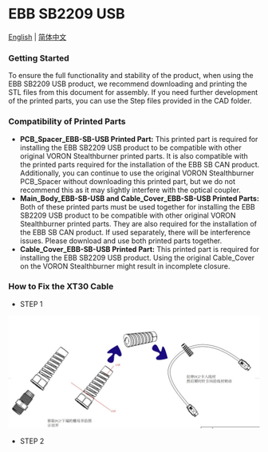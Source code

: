 # EBB SB2209 USB

[English](README.md "change to English langue") | [简体中文](README_CN.md "change to chinese langue")

### Getting Started
To ensure the full functionality and stability of the product, when using the EBB SB2209 USB product, we recommend downloading and printing the STL files from this document for assembly. If you need further development of the printed parts, you can use the Step files provided in the CAD folder.

### Compatibility of Printed Parts
* **PCB_Spacer_EBB-SB-USB Printed Part:** This printed part is required for installing the EBB SB2209 USB product to be compatible with other original VORON Stealthburner printed parts. It is also compatible with the printed parts required for the installation of the EBB SB CAN product. Additionally, you can continue to use the original VORON Stealthburner PCB_Spacer without downloading this printed part, but we do not recommend this as it may slightly interfere with the optical coupler.
* **Main_Body_EBB-SB-USB and Cable_Cover_EBB-SB-USB Printed Parts:** Both of these printed parts must be used together for installing the EBB SB2209 USB product to be compatible with other original VORON Stealthburner printed parts. They are also required for the installation of the EBB SB CAN product. If used separately, there will be interference issues. Please download and use both printed parts together.
* **Cable_Cover_EBB-SB-USB Printed Part:** This printed part is required for installing the EBB SB2209 USB product. Using the original Cable_Cover on the VORON Stealthburner might result in incomplete closure.

### How to Fix the XT30 Cable
* STEP 1

<img src=IMG/Dingtalk_20240725153147.jpg width="600"/>

* STEP 2


